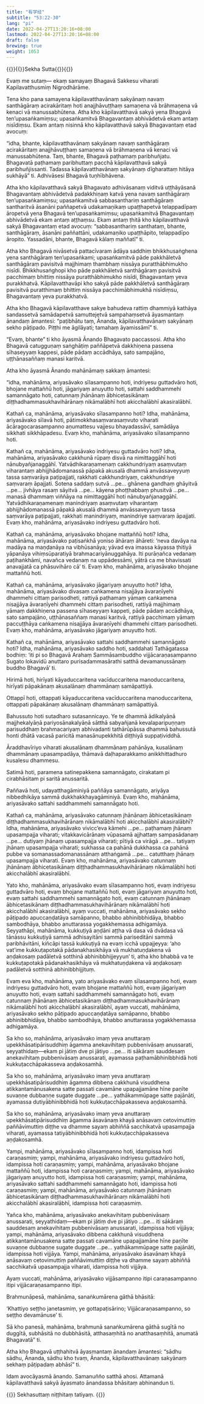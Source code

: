 ```yaml
---
title: "有学经"
subtitle: "53:22-30"
lang: "pi"
date: 2022-04-27T13:20:16+08:00
lastmod: 2022-04-27T13:20:16+08:00
draft: false
brewing: true
weight: 1053
---
```



{{<subtitle>}}{{<suttalink src="mn53">}}Sekha Sutta{{</suttalink>}}{{</subtitle>}}

Evaṃ me sutaṃ— ekaṃ samayaṃ Bhagavā Sakkesu viharati Kapilavatthusmiṃ Nigrodhārāme.

Tena kho pana samayena kāpilavatthavānaṃ sakyānaṃ navaṃ santhāgāraṃ acirakāritaṃ hoti anajjhāvuṭṭhaṃ samaṇena vā brāhmaṇena vā kenaci vā manussabhūtena. Atha kho kāpilavatthavā sakyā yena Bhagavā ten’upasaṅkamiṃsu; upasaṅkamitvā Bhagavantaṃ abhivādetvā ekam antaṃ nisīdiṃsu. Ekam antaṃ nisinnā kho kāpilavatthavā sakyā Bhagavantaṃ etad avocuṃ:

“idha, bhante, kāpilavatthavānaṃ sakyānaṃ navaṃ santhāgāraṃ acirakāritaṃ anajjhāvuṭṭhaṃ samaṇena vā brāhmaṇena vā kenaci vā manussabhūtena. Taṃ, bhante, Bhagavā paṭhamaṃ paribhuñjatu. Bhagavatā paṭhamaṃ paribhuttaṃ pacchā kāpilavatthavā sakyā paribhuñjissanti. Tadassa kāpilavatthavānaṃ sakyānaṃ dīgharattaṃ hitāya sukhāyā” ti. Adhivāsesi Bhagavā tuṇhībhāvena.

Atha kho kāpilavatthavā sakyā Bhagavato adhivāsanaṃ viditvā uṭṭhāyāsanā Bhagavantaṃ abhivādetvā padakkhiṇaṃ katvā yena navaṃ santhāgāraṃ ten’upasaṅkamiṃsu; upasaṅkamitvā sabbasanthariṃ santhāgāraṃ santharitvā āsanāni paññapetvā udakamaṇikaṃ upaṭṭhapetvā telappadīpaṃ āropetvā yena Bhagavā ten’upasaṅkamiṃsu; upasaṅkamitvā Bhagavantaṃ abhivādetvā ekam antaṃ aṭṭhaṃsu. Ekam antaṃ ṭhitā kho kāpilavatthavā sakyā Bhagavantaṃ etad avocuṃ: “sabbasanthariṃ santhataṃ, bhante, santhāgāraṃ, āsanāni paññattāni, udakamaṇiko upaṭṭhāpito, telappadīpo āropito. Yassadāni, bhante, Bhagavā kālaṃ maññatī” ti.

Atha kho Bhagavā nivāsetvā pattacīvaram ādāya saddhiṃ bhikkhusaṅghena yena santhāgāraṃ ten’upasaṅkami; upasaṅkamitvā pāde pakkhāletvā santhāgāraṃ pavisitvā majjhimaṃ thambhaṃ nissāya puratthābhimukho nisīdi. Bhikkhusaṅghopi kho pāde pakkhāletvā santhāgāraṃ pavisitvā pacchimaṃ bhittiṃ nissāya puratthābhimukho nisīdi, Bhagavantaṃ yeva purakkhatvā. Kāpilavatthavāpi kho sakyā pāde pakkhāletvā santhāgāraṃ pavisitvā puratthimaṃ bhittiṃ nissāya pacchimābhimukhā nisīdiṃsu, Bhagavantaṃ yeva purakkhatvā.

Atha kho Bhagavā kāpilavatthave sakye bahudeva rattiṃ dhammiyā kathāya sandassetvā samādapetvā samuttejetvā sampahaṃsetvā āyasmantaṃ ānandaṃ āmantesi: “paṭibhātu taṃ, Ānanda, kāpilavatthavānaṃ sakyānaṃ sekho pāṭipado. Piṭṭhi me āgilāyati; tamahaṃ āyamissāmī” ti.

“Evaṃ, bhante” ti kho āyasmā Ānando Bhagavato paccassosi. Atha kho Bhagavā catugguṇaṃ saṅghāṭiṃ paññāpetvā dakkhiṇena passena sīhaseyyaṃ kappesi, pāde pādaṃ accādhāya, sato sampajāno, uṭṭhānasaññaṃ manasi karitvā.

Atha kho āyasmā Ānando mahānāmaṃ sakkaṃ āmantesi:

“idha, mahānāma, ariyasāvako sīlasampanno hoti, indriyesu guttadvāro hoti, bhojane mattaññū hoti, jāgariyaṃ anuyutto hoti, sattahi saddhammehi samannāgato hoti, catunnaṃ jhānānaṃ ābhicetasikānaṃ diṭṭhadhammasukhavihārānaṃ nikāmalābhī hoti akicchalābhī akasiralābhī.

Kathañ ca, mahānāma, ariyasāvako sīlasampanno hoti? Idha, mahānāma, ariyasāvako sīlavā hoti, pātimokkhasaṃvarasaṃvuto viharati ācāragocarasampanno aṇumattesu vajjesu bhayadassāvī, samādāya sikkhati sikkhāpadesu. Evaṃ kho, mahānāma, ariyasāvako sīlasampanno hoti.

Kathañ ca, mahānāma, ariyasāvako indriyesu guttadvāro hoti? Idha, mahānāma, ariyasāvako cakkhunā rūpaṃ disvā na nimittaggāhī hoti nānubyañjanaggāhī. Yatvādhikaraṇamenaṃ cakkhundriyaṃ asaṃvutaṃ viharantaṃ abhijjhādomanassā pāpakā akusalā dhammā anvāssaveyyuṃ tassa saṃvarāya paṭipajjati, rakkhati cakkhundriyaṃ, cakkhundriye saṃvaraṃ āpajjati. Sotena saddaṃ sutvā …pe… ghānena gandhaṃ ghāyitvā …pe… jivhāya rasaṃ sāyitvā …pe… kāyena phoṭṭhabbaṃ phusitvā …pe… manasā dhammaṃ viññāya na nimittaggāhī hoti nānubyañjanaggāhī. Yatvādhikaraṇamenaṃ manindriyaṃ asaṃvutaṃ viharantaṃ abhijjhādomanassā pāpakā akusalā dhammā anvāssaveyyuṃ tassa saṃvarāya paṭipajjati, rakkhati manindriyaṃ, manindriye saṃvaraṃ āpajjati. Evaṃ kho, mahānāma, ariyasāvako indriyesu guttadvāro hoti.

Kathañ ca, mahānāma, ariyasāvako bhojane mattaññū hoti? Idha, mahānāma, ariyasāvako paṭisaṅkhā yoniso āhāraṃ āhāreti: ‘neva davāya na madāya na maṇḍanāya na vibhūsanāya; yāvad eva imassa kāyassa ṭhitiyā yāpanāya vihiṃsūparatiyā brahmacariyānuggahāya. Iti purāṇañca vedanaṃ paṭihaṅkhāmi, navañca vedanaṃ na uppādessāmi, yātrā ca me bhavissati anavajjatā ca phāsuvihāro cā’ ti. Evaṃ kho, mahānāma, ariyasāvako bhojane mattaññū hoti.

Kathañ ca, mahānāma, ariyasāvako jāgariyaṃ anuyutto hoti? Idha, mahānāma, ariyasāvako divasaṃ caṅkamena nisajjāya āvaraṇīyehi dhammehi cittaṃ parisodheti, rattiyā paṭhamaṃ yāmaṃ caṅkamena nisajjāya āvaraṇīyehi dhammehi cittaṃ parisodheti, rattiyā majjhimaṃ yāmaṃ dakkhiṇena passena sīhaseyyaṃ kappeti, pāde pādaṃ accādhāya, sato sampajāno, uṭṭhānasaññaṃ manasi karitvā, rattiyā pacchimaṃ yāmaṃ paccuṭṭhāya caṅkamena nisajjāya āvaraṇīyehi dhammehi cittaṃ parisodheti. Evaṃ kho, mahānāma, ariyasāvako jāgariyaṃ anuyutto hoti.

Kathañ ca, mahānāma, ariyasāvako sattahi saddhammehi samannāgato hoti? Idha, mahānāma, ariyasāvako saddho hoti, saddahati Tathāgatassa bodhiṃ: ‘iti pi so Bhagavā Arahaṃ Sammāsambuddho vijjācaraṇasampanno Sugato lokavidū anuttaro purisadammasārathi satthā devamanussānaṃ buddho Bhagavā’ ti.

Hirimā hoti, hirīyati kāyaduccaritena vacīduccaritena manoduccaritena, hirīyati pāpakānaṃ akusalānaṃ dhammānaṃ samāpattiyā.

Ottappī hoti, ottappati kāyaduccaritena vacīduccaritena manoduccaritena, ottappati pāpakānaṃ akusalānaṃ dhammānaṃ samāpattiyā.

Bahussuto hoti sutadharo sutasannicayo. Ye te dhammā ādikalyāṇā majjhekalyāṇā pariyosānakalyāṇā sātthā sabyañjanā kevalaparipuṇṇaṃ parisuddhaṃ brahmacariyaṃ abhivadanti tathārūpāssa dhammā bahussutā honti dhātā vacasā paricitā manasānupekkhitā diṭṭhiyā suppaṭividdhā.

Āraddhavīriyo viharati akusalānaṃ dhammānaṃ pahānāya, kusalānaṃ dhammānaṃ upasampadāya, thāmavā daḷhaparakkamo anikkhittadhuro kusalesu dhammesu.

Satimā hoti, paramena satinepakkena samannāgato, cirakatam pi cirabhāsitam pi saritā anussaritā.

Paññavā hoti, udayatthagāminiyā paññāya samannāgato, ariyāya nibbedhikāya sammā dukkhakkhayagāminiyā. Evaṃ kho, mahānāma, ariyasāvako sattahi saddhammehi samannāgato hoti.

Kathañ ca, mahānāma, ariyasāvako catunnaṃ jhānānaṃ ābhicetasikānaṃ diṭṭhadhammasukhavihārānaṃ nikāmalābhī hoti akicchalābhī akasiralābhī? Idha, mahānāma, ariyasāvako vivicc’eva kāmehi …pe… paṭhamaṃ jhānaṃ upasampajja viharati; vitakkavicārānaṃ vūpasamā ajjhattaṃ sampasādanaṃ …pe… dutiyaṃ jhānaṃ upasampajja viharati; pītiyā ca virāgā …pe… tatiyaṃ jhānaṃ upasampajja viharati; sukhassa ca pahānā dukkhassa ca pahānā pubbe va somanassadomanassānaṃ atthaṅgamā …pe… catutthaṃ jhānaṃ upasampajja viharati. Evaṃ kho, mahānāma, ariyasāvako catunnaṃ jhānānaṃ ābhicetasikānaṃ diṭṭhadhammasukhavihārānaṃ nikāmalābhī hoti akicchalābhī akasiralābhī.

Yato kho, mahānāma, ariyasāvako evaṃ sīlasampanno hoti, evaṃ indriyesu guttadvāro hoti, evaṃ bhojane mattaññū hoti, evaṃ jāgariyaṃ anuyutto hoti, evaṃ sattahi saddhammehi samannāgato hoti, evaṃ catunnaṃ jhānānaṃ ābhicetasikānaṃ diṭṭhadhammasukhavihārānaṃ nikāmalābhī hoti akicchalābhī akasiralābhī, ayaṃ vuccati, mahānāma, ariyasāvako sekho pāṭipado apuccaṇḍatāya samāpanno, bhabbo abhinibbhidāya, bhabbo sambodhāya, bhabbo anuttarassa yogakkhemassa adhigamāya. Seyyathāpi, mahānāma, kukkuṭiyā aṇḍāni aṭṭha vā dasa vā dvādasa vā tānāssu kukkuṭiyā sammā adhisayitāni sammā pariseditāni sammā paribhāvitāni, kiñcāpi tassā kukkuṭiyā na evaṃ icchā uppajjeyya: ‘aho vat’ime kukkuṭapotakā pādanakhasikhāya vā mukhatuṇḍakena vā aṇḍakosaṃ padāletvā sotthinā abhinibbhijjeyyun’ ti, atha kho bhabbā va te kukkuṭapotakā pādanakhasikhāya vā mukhatuṇḍakena vā aṇḍakosaṃ padāletvā sotthinā abhinibbhijjituṃ.

Evam eva kho, mahānāma, yato ariyasāvako evaṃ sīlasampanno hoti, evaṃ indriyesu guttadvāro hoti, evaṃ bhojane mattaññū hoti, evaṃ jāgariyaṃ anuyutto hoti, evaṃ sattahi saddhammehi samannāgato hoti, evaṃ catunnaṃ jhānānaṃ ābhicetasikānaṃ diṭṭhadhammasukhavihārānaṃ nikāmalābhī hoti akicchalābhī akasiralābhī, ayaṃ vuccati, mahānāma, ariyasāvako sekho pāṭipado apuccaṇḍatāya samāpanno, bhabbo abhinibbhidāya, bhabbo sambodhāya, bhabbo anuttarassa yogakkhemassa adhigamāya.

Sa kho so, mahānāma, ariyasāvako imaṃ yeva anuttaraṃ upekkhāsatipārisuddhiṃ āgamma anekavihitaṃ pubbenivāsaṃ anussarati, seyyathidaṃ—ekam pi jātiṃ dve pi jātiyo …pe… iti sākāraṃ sauddesaṃ anekavihitaṃ pubbenivāsaṃ anussarati, ayamassa paṭhamābhinibbhidā hoti kukkuṭacchāpakasseva aṇḍakosamhā.

Sa kho so, mahānāma, ariyasāvako imaṃ yeva anuttaraṃ upekkhāsatipārisuddhiṃ āgamma dibbena cakkhunā visuddhena atikkantamānusakena satte passati cavamāne upapajjamāne hīne paṇīte suvaṇṇe dubbaṇṇe sugate duggate …pe… yathākammūpage satte pajānāti, ayamassa dutiyābhinibbhidā hoti kukkuṭacchāpakasseva aṇḍakosamhā.

Sa kho so, mahānāma, ariyasāvako imaṃ yeva anuttaraṃ upekkhāsatipārisuddhiṃ āgamma āsavānaṃ khayā anāsavaṃ cetovimuttiṃ paññāvimuttiṃ diṭṭhe va dhamme sayaṃ abhiññā sacchikatvā upasampajja viharati, ayamassa tatiyābhinibbhidā hoti kukkuṭacchāpakasseva aṇḍakosamhā.

Yampi, mahānāma, ariyasāvako sīlasampanno hoti, idampissa hoti caraṇasmiṃ; yampi, mahānāma, ariyasāvako indriyesu guttadvāro hoti, idampissa hoti caraṇasmiṃ; yampi, mahānāma, ariyasāvako bhojane mattaññū hoti, idampissa hoti caraṇasmiṃ; yampi, mahānāma, ariyasāvako jāgariyaṃ anuyutto hoti, idampissa hoti caraṇasmiṃ; yampi, mahānāma, ariyasāvako sattahi saddhammehi samannāgato hoti, idampissa hoti caraṇasmiṃ; yampi, mahānāma, ariyasāvako catunnaṃ jhānānaṃ ābhicetasikānaṃ diṭṭhadhammasukhavihārānaṃ nikāmalābhī hoti akicchalābhī akasiralābhī, idampissa hoti caraṇasmiṃ.

Yañca kho, mahānāma, ariyasāvako anekavihitaṃ pubbenivāsaṃ anussarati, seyyathidaṃ—ekam pi jātiṃ dve pi jātiyo …pe… iti sākāraṃ sauddesaṃ anekavihitaṃ pubbenivāsaṃ anussarati, idampissa hoti vijjāya; yampi, mahānāma, ariyasāvako dibbena cakkhunā visuddhena atikkantamānusakena satte passati cavamāne upapajjamāne hīne paṇīte suvaṇṇe dubbaṇṇe sugate duggate …pe… yathākammūpage satte pajānāti, idampissa hoti vijjāya. Yampi, mahānāma, ariyasāvako āsavānaṃ khayā anāsavaṃ cetovimuttiṃ paññāvimuttiṃ diṭṭhe va dhamme sayaṃ abhiññā sacchikatvā upasampajja viharati, idampissa hoti vijjāya.

Ayaṃ vuccati, mahānāma, ariyasāvako vijjāsampanno itipi caraṇasampanno itipi vijjācaraṇasampanno itipi.

Brahmunāpesā, mahānāma, sanaṅkumārena gāthā bhāsitā:

‘Khattiyo seṭṭho janetasmiṃ,
ye gottapaṭisārino;
Vijjācaraṇasampanno,
so seṭṭho devamānuse’ ti.

Sā kho panesā, mahānāma, brahmunā sanaṅkumārena gāthā sugītā no duggītā, subhāsitā no dubbhāsitā, atthasaṃhitā no anatthasaṃhitā, anumatā Bhagavatā” ti.

Atha kho Bhagavā uṭṭhahitvā āyasmantaṃ ānandaṃ āmantesi: “sādhu sādhu, Ānanda, sādhu kho tvaṃ, Ānanda, kāpilavatthavānaṃ sakyānaṃ sekhaṃ pāṭipadaṃ abhāsī” ti.

Idam avocāyasmā ānando. Samanuñño satthā ahosi. Attamanā kāpilavatthavā sakyā āyasmato ānandassa bhāsitaṃ abhinandun ti.


{{<eof>}}
    Sekhasuttaṃ niṭṭhitaṃ tatiyaṃ.
{{</eof>}}
